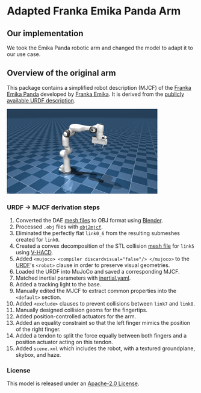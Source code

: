 # Adapted Franka Emika Panda Arm

## Our implementation

We took the Emika Panda robotic arm and changed the model to adapt it to our use case.


## Overview of the original arm

This package contains a simplified robot description (MJCF) of the [Franka Emika
Panda](https://www.franka.de/) developed by [Franka
Emika](https://www.franka.de/company). It is derived from the [publicly
available URDF
description](https://github.com/frankaemika/franka_ros/tree/develop/franka_description).

<p float="left">
  <img src="panda.png" width="400">
</p>

### URDF → MJCF derivation steps

1. Converted the DAE [mesh
   files](https://github.com/frankaemika/franka_ros/tree/develop/franka_description/meshes/visual)
   to OBJ format using [Blender](https://www.blender.org/).
2. Processed `.obj` files with [`obj2mjcf`](https://github.com/kevinzakka/obj2mjcf).
3. Eliminated the perfectly flat `link0_6` from the resulting submeshes created for `link0`.
4. Created a convex decomposition of the STL collision [mesh
   file](https://github.com/frankaemika/franka_ros/tree/develop/franka_description/meshes/collision)
   for `link5` using [V-HACD](https://github.com/kmammou/v-hacd).
5. Added `<mujoco> <compiler discardvisual="false"/> </mujoco>` to the
   [URDF](https://github.com/frankaemika/franka_ros/tree/develop/franka_description/robots)'s
   `<robot>` clause in order to preserve visual geometries.
6. Loaded the URDF into MuJoCo and saved a corresponding MJCF.
7. Matched inertial parameters with [inertial.yaml](
   https://github.com/frankaemika/franka_ros/blob/develop/franka_description/robots/common/inertial.yaml).
8. Added a tracking light to the base.
9. Manually edited the MJCF to extract common properties into the `<default>` section.
10. Added `<exclude>` clauses to prevent collisions between `link7` and `link8`.
11. Manually designed collision geoms for the fingertips.
12. Added position-controlled actuators for the arm.
13. Added an equality constraint so that the left finger mimics the position of the right finger.
14. Added a tendon to split the force equally between both fingers and a
    position actuator acting on this tendon.
15. Added `scene.xml` which includes the robot, with a textured groundplane, skybox, and haze.

### License

This model is released under an [Apache-2.0 License](LICENSE).
